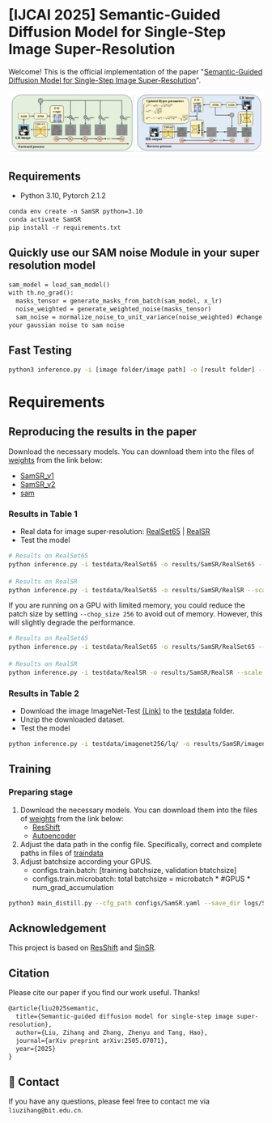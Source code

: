 # [IJCAI 2025] Semantic-Guided Diffusion Model for Single-Step Image Super-Resolution

Welcome! This is the official implementation of the paper "[Semantic-Guided Diffusion Model for Single-Step Image Super-Resolution](https://arxiv.org/pdf/2505.07071.pdf)".
  
![Alt text](assets/framework.png)

## Requirements
* Python 3.10, Pytorch 2.1.2

```
conda env create -n SamSR python=3.10
conda activate SamSR
pip install -r requirements.txt
```

## Quickly use our SAM noise Module in your super resolution model

```
sam_model = load_sam_model()            
with th.no_grad():
  masks_tensor = generate_masks_from_batch(sam_model, x_lr)
  noise_weighted = generate_weighted_noise(masks_tensor)
  sam_noise = normalize_noise_to_unit_variance(noise_weighted) #change your gaussian noise to sam noise
```

## Fast Testing
```sh
python3 inference.py -i [image folder/image path] -o [result folder] --ckpt weights/SamSR_v1.pth --scale 4 --one_step
```

# Requirements
## Reproducing the results in the paper
Download the necessary models. You can download them into the files of [weights](./weights/) from the link below:
+ [SamSR_v1](https://huggingface.co/zh-liu799/SAMSR/resolve/main/SamSR_v1.pth)
+ [SamSR_v2](https://huggingface.co/zh-liu799/SAMSR/resolve/main/SamSR_v2.pth)
+ [sam](https://dl.fbaipublicfiles.com/segment_anything/sam_vit_b_01ec64.pth)

### Results in Table 1

- Real data for image super-resolution: [RealSet65](testdata/RealSet65) | [RealSR](testdata/RealSR)
- Test the model
```sh
# Results on RealSet65
python inference.py -i testdata/RealSet65 -o results/SamSR/RealSet65 --scale 4 --ckpt weights/SamSR_v1.pth --one_step

# Results on RealSR
python inference.py -i testdata/RealSet65 -o results/SamSR/RealSR --scale 4 --ckpt weights/SamSR_v1.pth --one_step
```
If you are running on a GPU with limited memory, you could reduce the patch size by setting ```--chop_size 256``` to avoid out of memory. However, this will slightly degrade the performance.
```sh
# Results on RealSet65
python inference.py -i testdata/RealSet65 -o results/SamSR/RealSet65 --scale 4 --ckpt weights/SamSR_v1.pth --one_step --chop_size 256 --task SamSR

# Results on RealSR
python inference.py -i testdata/RealSR -o results/SamSR/RealSR --scale 4 --ckpt weights/SamSR_v1.pth --one_step --chop_size 256 --task SamSR
```

### Results in Table 2
- Download the image ImageNet-Test [(Link)](https://drive.google.com/file/d/1NhmpON2dB2LjManfX6uIj8Pj_Jx6N-6l/view?usp=sharing) to the [testdata](testdata) folder.
- Unzip the downloaded dataset.
- Test the model
```sh
python inference.py -i testdata/imagenet256/lq/ -o results/SamSR/imagenet  -r testdata/imagenet256/gt/ --scale 4 --ckpt weights/SamSR_v2.pth --one_step
```

## Training
### Preparing stage
1. Download the necessary models. You can download them into the files of [weights](./weights/) from the link below:
    + [ResShift](https://github.com/zsyOAOA/ResShift/releases/download/v2.0/resshift_realsrx4_s15_v1.pth)
    + [Autoencoder](https://github.com/zsyOAOA/ResShift/releases/download/v2.0/autoencoder_vq_f4.pth)
2. Adjust the data path in the config file. Specifically, correct and complete paths in files of [traindata](./traindata/)
3. Adjust batchsize according your GPUS.
    + configs.train.batch: [training batchsize, validation btatchsize]
    + configs.train.microbatch: total batchsize = microbatch * #GPUS * num_grad_accumulation

```sh
python3 main_distill.py --cfg_path configs/SamSR.yaml --save_dir logs/SamSR
```

## Acknowledgement

This project is based on [ResShift](https://github.com/zsyOAOA/ResShift) and [SinSR](https://github.com/wyf0912/SinSR/).

## Citation
Please cite our paper if you find our work useful. Thanks! 
```
@article{liu2025semantic,
  title={Semantic-guided diffusion model for single-step image super-resolution},
  author={Liu, Zihang and Zhang, Zhenyu and Tang, Hao},
  journal={arXiv preprint arXiv:2505.07071},
  year={2025}
}
```

## :email: Contact
If you have any questions, please feel free to contact me via `liuzihang@bit.edu.cn`.

